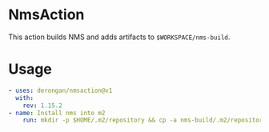 # NmsAction

This action builds NMS and adds artifacts to `$WORKSPACE/nms-build`.


# Usage

```yaml
- uses: derongan/nmsaction@v1
  with:
    rev: 1.15.2
- name: Install nms into m2
  	run: mkdir -p $HOME/.m2/repository && cp -a nms-build/.m2/repository/. $HOME/.m2/repository
```
